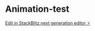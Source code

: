 # Animation-test

[Edit in StackBlitz next generation editor ⚡️](https://stackblitz.com/~/github.com/VitaSucc/Animation-test)